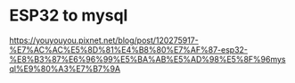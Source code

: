 # ESP32 to mysql  
https://youyouyou.pixnet.net/blog/post/120275917-%E7%AC%AC%E5%8D%81%E4%B8%80%E7%AF%87-esp32-%E8%B3%87%E6%96%99%E5%BA%AB%E5%AD%98%E5%8F%96mysql%E9%80%A3%E7%B7%9A  
